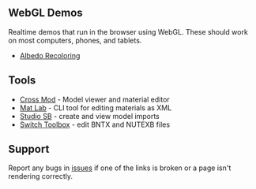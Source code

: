 ## WebGL Demos
Realtime demos that run in the browser using WebGL. These should work on most computers, phones, and tablets.  

- [Albedo Recoloring](albedo_recoloring)


## Tools 
- <a href="https://github.com/Ploaj/SSBHLib/releases" target="_blank">Cross Mod</a> - Model viewer and material editor
- <a href="https://github.com/Ploaj/SSBHLib/releases" target="_blank">Mat Lab</a> - CLI tool for editing materials as XML
- <a href="https://github.com/Ploaj/StudioSB/releases/tag/LatestCommit" target="_blank">Studio SB</a> - create and view model imports
- <a href="https://github.com/KillzXGaming/Switch-Toolbox" target="_blank">Switch Toolbox</a> - edit BNTX and NUTEXB files

## Support
Report any bugs in [issues](https://github.com/ScanMountGoat/Smush-Material-Research/issues) if one of the links is broken or a page isn't rendering correctly.
